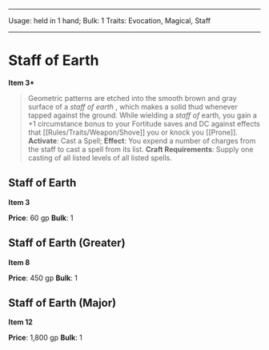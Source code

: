 
---
Usage: held in 1 hand;
Bulk: 1
Traits: Evocation, Magical, Staff

---

# Staff of Earth

**Item 3+**

> Geometric patterns are etched into the smooth brown and gray surface of a *staff of earth* , which makes a solid thud whenever tapped against the ground. While wielding a *staff of* earth, you gain a +1 circumstance bonus to your Fortitude saves and DC against effects that [[Rules/Traits/Weapon/Shove]] you or knock you [[Prone]].
**Activate**: Cast a Spell;
**Effect**: You expend a number of charges from the staff to cast a spell from its list.
**Craft Requirements**: Supply one casting of all listed levels of all listed spells.

## Staff of Earth

**Item 3**

**Price**: 60 gp
**Bulk**: 1

## Staff of Earth (Greater)

**Item 8**

**Price**: 450 gp
**Bulk**: 1

## Staff of Earth (Major)

**Item 12**

**Price**: 1,800 gp
**Bulk**: 1

